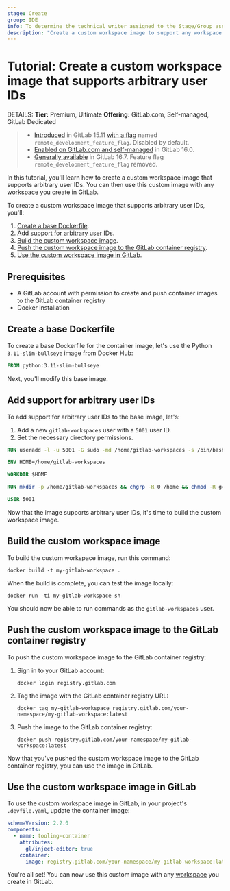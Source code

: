 ```yaml
---
stage: Create
group: IDE
info: To determine the technical writer assigned to the Stage/Group associated with this page, see https://handbook.gitlab.com/handbook/product/ux/technical-writing/#assignments
description: "Create a custom workspace image to support any workspace you create in GitLab."
---
```


# Tutorial: Create a custom workspace image that supports arbitrary user IDs

DETAILS:
**Tier:** Premium, Ultimate
**Offering:** GitLab.com, Self-managed, GitLab Dedicated

> - [Introduced](https://gitlab.com/gitlab-org/gitlab/-/merge_requests/112397) in GitLab 15.11 [with a flag](../../administration/feature_flags.md) named `remote_development_feature_flag`. Disabled by default.
> - [Enabled on GitLab.com and self-managed](https://gitlab.com/gitlab-org/gitlab/-/issues/391543) in GitLab 16.0.
> - [Generally available](https://gitlab.com/gitlab-org/gitlab/-/merge_requests/136744) in GitLab 16.7. Feature flag `remote_development_feature_flag` removed.

In this tutorial, you'll learn how to create a custom workspace image that supports arbitrary user IDs.
You can then use this custom image with any [workspace](index.md) you create in GitLab.

To create a custom workspace image that supports arbitrary user IDs, you'll:

1. [Create a base Dockerfile](#create-a-base-dockerfile).
1. [Add support for arbitrary user IDs](#add-support-for-arbitrary-user-ids).
1. [Build the custom workspace image](#build-the-custom-workspace-image).
1. [Push the custom workspace image to the GitLab container registry](#push-the-custom-workspace-image-to-the-gitlab-container-registry).
1. [Use the custom workspace image in GitLab](#use-the-custom-workspace-image-in-gitlab).

## Prerequisites

- A GitLab account with permission to create and push container images to the GitLab container registry
- Docker installation

## Create a base Dockerfile

To create a base Dockerfile for the container image, let's use the Python `3.11-slim-bullseye` image from Docker Hub:

```Dockerfile
FROM python:3.11-slim-bullseye
```

Next, you'll modify this base image.

## Add support for arbitrary user IDs

To add support for arbitrary user IDs to the base image, let's:

1. Add a new `gitlab-workspaces` user with a `5001` user ID.
1. Set the necessary directory permissions.

```Dockerfile
RUN useradd -l -u 5001 -G sudo -md /home/gitlab-workspaces -s /bin/bash -p gitlab-workspaces gitlab-workspaces

ENV HOME=/home/gitlab-workspaces

WORKDIR $HOME

RUN mkdir -p /home/gitlab-workspaces && chgrp -R 0 /home && chmod -R g=u /etc/passwd /etc/group /home

USER 5001
```

Now that the image supports arbitrary user IDs, it's time to build the custom workspace image.

## Build the custom workspace image

To build the custom workspace image, run this command:

```shell
docker build -t my-gitlab-workspace .
```

When the build is complete, you can test the image locally:

```shell
docker run -ti my-gitlab-workspace sh
```

You should now be able to run commands as the `gitlab-workspaces` user.

## Push the custom workspace image to the GitLab container registry

To push the custom workspace image to the GitLab container registry:

1. Sign in to your GitLab account:

   ```shell
   docker login registry.gitlab.com
   ```

1. Tag the image with the GitLab container registry URL:

   ```shell
   docker tag my-gitlab-workspace registry.gitlab.com/your-namespace/my-gitlab-workspace:latest
   ```

1. Push the image to the GitLab container registry:

   ```shell
   docker push registry.gitlab.com/your-namespace/my-gitlab-workspace:latest
   ```

Now that you've pushed the custom workspace image to the GitLab container registry, you can use the image in GitLab.

## Use the custom workspace image in GitLab

To use the custom workspace image in GitLab, in your project's `.devfile.yaml`, update the container image:

```yaml
schemaVersion: 2.2.0
components:
  - name: tooling-container
    attributes:
      gl/inject-editor: true
    container:
      image: registry.gitlab.com/your-namespace/my-gitlab-workspace:latest
```

You're all set! You can now use this custom image with any [workspace](index.md) you create in GitLab.
